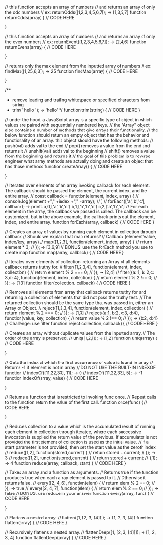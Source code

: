 // this function accepts an array of numbers
// and returns an array of only the odd numbers
// ex: returnOdds([1,2,3,4,5,6,7]); -> [1,3,5,7]
function returnOdds(array) {
  // CODE HERE

}


// this function accepts an array of numbers
// and returns an array of only the even numbers
// ex: returnEvent([1,2,3,4,5,6,7]); -> [2,4,6]
function returnEvens(array) {
  // CODE HERE

}


// returns only the max element from the inputted array of numbers
// ex: findMax([1,25,6,3]); -> 25
function findMax(array) {
  // CODE HERE

}

/**
 * remove leading and trailing whitespace or specified characters from string
 * trim(' hello '); -> 'hello'
 */
function trim(string) {
  // CODE HERE
}

// under the hood, a JavaScript array is a specific type of object in which values are paired with sequentially numbered keys.
// the "Array" object also contains a number of methods that give arrays their functionality.
// the below function should return an empty object that has the behavior and functionality of an array. this object should have the following methods:
  // push(val) adds val to the end
  // pop() removes a value from the end and returns it
  // unshift(val) adds val to the beginning
  // shift() removes a value from the beginning and returns it
// the goal of this problem is to reverse engineer what array methods are actually doing and create an object that has those methods
function createArray() {
  // CODE HERE

}


// Iterates over elements of an array invoking callback for each element. The callback should be passed the element, the current index, and the entire array.
// const callback = function(element, index, array) {
//   console.log(element +"," +index +"," +array);
// }
// forEach(['a','b','c'], callback); → prints a,0,['a','b','c'] b,1,['a','b','c'] c,2,['a','b','c']
// For each element in the array, the callback we passed is called. The callback can be customized, but in the above example, the callback prints out the element, index, and entire array.
function forEach(array, callback) {
  // CODE HERE
}

// Creates an array of values by running each element in collection through callback
// Should we explain that map returns?
// Callback (element/value, index/key, array)
// map([1,2,3], function(element, index, array) {
//  return element * 3;
// }); -> [3,6,9]
// BONUS: use the forEach method you use to create map
function map(array, callback) {
  // CODE HERE
}

// Iterates over elements of collection, returning an Array of all elements callback returns truthy for.
// filter([1,2,3,4], function(element, index, collection) {
//  return element % 2 === 0;
// }); → [2,4]
// filter({a: 1, b: 2,c: 3,d: 4}, function(element, index, collection) {
//  return element % 2 !== 0;
// }); → [1,3]
function filter(collection, callback) {
  // CODE HERE
}

// Removes all elements from array that callback returns truthy for and returning a collection of elements that did not pass the truthy test.
// The returned collection should be the same type that was passed in, either an Array or Object.
// reject([1,2,3,4], function(element, index, collection) {
//  return element % 2 === 0;
// }); → [1,3]
// reject({a:1, b:2, c:3, d:4}, function(value, key, collection) {
//  return value % 2 !== 0;
// }); → {b:2, d:4}
// Challenge: use filter
function reject(collection, callback) {
  // CODE HERE
}

// Creates an array without duplicate values from the inputted array.
// The order of the array is preserved.
// uniq([1,2,1]); → [1,2]
function uniq(array) {
  // CODE HERE

}

// Gets the index at which the first occurrence of value is found in array
// Returns -1 if element is not in array
// DO NOT USE THE BUILT-IN INDEXOF function
// indexOf([11,22,33], 11); → 0
// indexOf([11,22,33], 5); → -1
function indexOf(array, value) {
  // CODE HERE

}


// Returns a function that is restricted to invoking func once.
// Repeat calls to the function return the value of the first call.
function once(func) {
  // CODE HERE

}

// Reduces collection to a value which is the accumulated result of running each element in collection through iteratee, where each successive invocation is supplied the return value of the previous. If accumulator is not provided the first element of collection is used as the initial value.
// If a start parameter is not provided, then set the start value as the zeroth index
// reduce([1,2], function(stored,current) {
//  return stored + current;
// }); → 3
// reduce([1,2], function(stored,current) {
//  return stored + current;
// },1); → 4
function reduce(array, callback, start) {
  // CODE HERE
}

// Takes an array and a function as arguments.
// Returns true if the function produces true when each array element is passed to it.
// Otherwise it returns false.
// every([2, 4, 6], function(elem) {
//   return elem % 2 == 0;
// });  -> true
// every([2, 4, 7], function(elem) {
//   return elem % 2 == 0;
// });  -> false
// BONUS: use reduce in your answer
function every(array, func) {
  // CODE HERE

}

// Flattens a nested array.
// flatten([1, [2, 3, [4]]]); → [1, 2, 3, [4]]
function flatten(array) {
  // CODE HERE
}

// Recursively flattens a nested array.
// flattenDeep([1, [2, 3, [4]]]); → [1, 2, 3, 4]
function flattenDeep(array) {
  // CODE HERE
}
